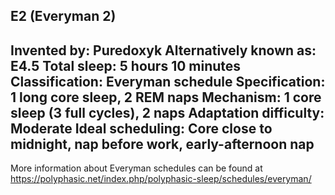 E2 (Everyman 2)
-----------------------------------------------
**Invented by**: Puredoxyk
**Alternatively known as**: E4.5
**Total sleep**: 5 hours 10 minutes
**Classification**: Everyman schedule
**Specification**: 1 long core sleep, 2 REM naps
**Mechanism**: 1 core sleep (3 full cycles), 2 naps
**Adaptation difficulty**: Moderate
**Ideal scheduling**: Core close to midnight, nap before work, early-afternoon nap
-----------------------------------------------
More information about Everyman schedules can be found at <https://polyphasic.net/index.php/polyphasic-sleep/schedules/everyman/>
